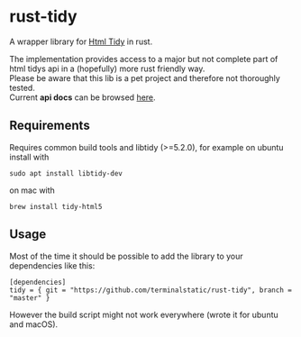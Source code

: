 # rust-tidy

A wrapper library for [Html Tidy](https://github.com/htacg/tidy-html5) in rust.

The implementation provides access to a major but not complete part of html tidys api in a (hopefully) more rust friendly way.<br />
Please be aware that this lib is a pet project and therefore not thoroughly tested.<br />
Current **api docs** can be browsed [here](https://terminalstatic.github.io/rust-tidy/tidy/index.html).

## Requirements

Requires common build tools and libtidy (>=5.2.0), 
for example on ubuntu install with

````sudo apt install libtidy-dev````

on mac with

````brew install tidy-html5````

## Usage

Most of the time it should be possible to add the library to your dependencies like this: 
````
[dependencies]
tidy = { git = "https://github.com/terminalstatic/rust-tidy", branch = "master" }
````
However the build script might not work everywhere (wrote it for ubuntu and macOS). 
